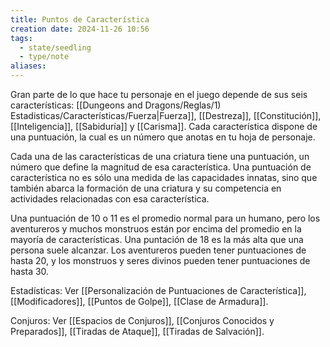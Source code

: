 ```yaml
---
title: Puntos de Característica
creation date: 2024-11-26 10:56
tags:
  - state/seedling
  - type/note
aliases:
---
```


Gran parte de lo que hace tu personaje en el juego depende de sus seis características: [[Dungeons and Dragons/Reglas/1) Estadisticas/Características/Fuerza|Fuerza]], [[Destreza]], [[Constitución]], [[Inteligencia]], [[Sabiduría]] y [[Carisma]]. Cada característica dispone de una puntuación, la cual es un número que anotas en tu hoja de personaje.

Cada una de las características de una criatura tiene una puntuación, un número que define la magnitud de esa característica. Una puntuación de característica no es sólo una medida de las capacidades innatas, sino que también abarca la formación de una criatura y su competencia en actividades relacionadas con esa característica.

Una puntuación de 10 o 11 es el promedio normal para un humano, pero los aventureros y muchos monstruos están por encima del promedio en la mayoría de características.
Una puntación de 18 es la más alta que una persona suele alcanzar. Los aventureros pueden tener puntuaciones de hasta 20, y los monstruos y seres divinos pueden tener puntuaciones de hasta 30.

Estadísticas: Ver [[Personalización de Puntuaciones de Característica]], [[Modificadores]], [[Puntos de Golpe]], [[Clase de Armadura]].

Conjuros: Ver [[Espacios de Conjuros]], [[Conjuros Conocidos y Preparados]], [[Tiradas de Ataque]], [[Tiradas de Salvación]].
